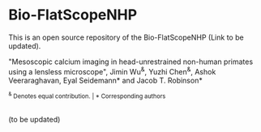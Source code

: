# Bio-FlatScopeNHP
This is an open source repository of the Bio-FlatScopeNHP (Link to be updated).

"Mesoscopic calcium imaging in head-unrestrained non-human primates using a lensless microscope", Jimin Wu<sup>&</sup>, Yuzhi Chen<sup>&</sup>, Ashok Veeraraghavan, Eyal Seidemann* and Jacob T. Robinson*

<sub><sup>&</sup> Denotes equal contribution. | * Corresponding authors </sub>

## 
(to be updated)

